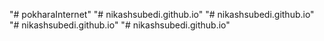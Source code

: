"# pokharaInternet" 
"# nikashsubedi.github.io" 
"# nikashsubedi.github.io" 
"# nikashsubedi.github.io" 
"# nikashsubedi.github.io" 
